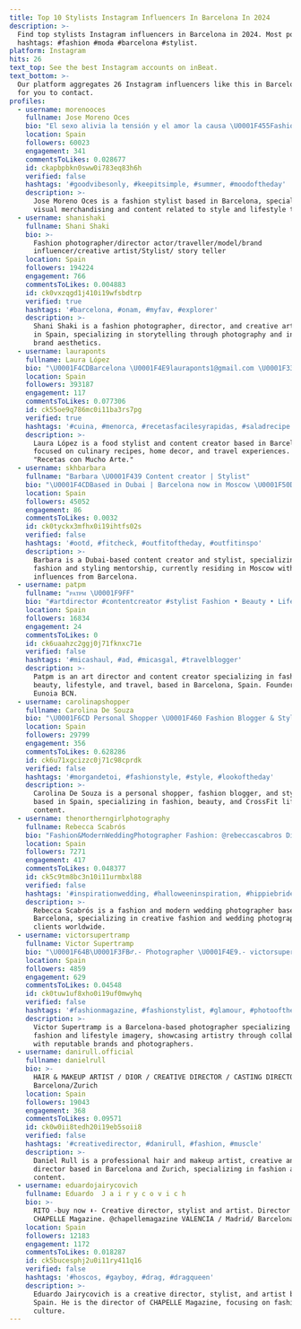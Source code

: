```yaml
---
title: Top 10 Stylists Instagram Influencers In Barcelona In 2024
description: >-
  Find top stylists Instagram influencers in Barcelona in 2024. Most popular
  hashtags: #fashion #moda #barcelona #stylist.
platform: Instagram
hits: 26
text_top: See the best Instagram accounts on inBeat.
text_bottom: >-
  Our platform aggregates 26 Instagram influencers like this in Barcelona, Spain
  for you to contact.
profiles:
  - username: morenooces
    fullname: Jose Moreno Oces
    bio: "El sexo alivia la tensión y el amor la causa \U0001F455Fashion Stylist / VM ♥️Málagueño \U0001F4CDBarcelona"
    location: Spain
    followers: 60023
    engagement: 341
    commentsToLikes: 0.028677
    id: ckapbpbkn0sww0i783eq83h6h
    verified: false
    hashtags: '#goodvibesonly, #keepitsimple, #summer, #moodoftheday'
    description: >-
      Jose Moreno Oces is a fashion stylist based in Barcelona, specializing in
      visual merchandising and content related to style and lifestyle themes.
  - username: shanishaki
    fullname: Shani Shaki
    bio: >-
      Fashion photographer/director actor/traveller/model/brand
      influencer/creative artist/Stylist/ story teller
    location: Spain
    followers: 194224
    engagement: 766
    commentsToLikes: 0.004883
    id: ck0vxzqgd1j410i19wfsbdtrp
    verified: true
    hashtags: '#barcelona, #onam, #myfav, #explorer'
    description: >-
      Shani Shaki is a fashion photographer, director, and creative artist based
      in Spain, specializing in storytelling through photography and influencing
      brand aesthetics.
  - username: lauraponts
    fullname: Laura López
    bio: "\U0001F4CDBarcelona \U0001F4E9lauraponts1@gmail.com \U0001F336️Food | Deco | Travel | Recipes | Stylist \U0001F4D5Mi libro: Recetas con Mucho Arte"
    location: Spain
    followers: 393187
    engagement: 117
    commentsToLikes: 0.077306
    id: ck55oe9q786mc0i11ba3rs7pg
    verified: true
    hashtags: '#cuina, #menorca, #recetasfacilesyrapidas, #saladrecipe'
    description: >-
      Laura López is a food stylist and content creator based in Barcelona,
      focused on culinary recipes, home decor, and travel experiences. Author of
      "Recetas con Mucho Arte."
  - username: skhbarbara
    fullname: "Barbara \U0001F439 Content creator | Stylist"
    bio: "\U0001F4CDBased in Dubai | Barcelona now in Moscow \U0001F50D agent: @karuevva also I work as a mentor ( fashion / styling)"
    location: Spain
    followers: 45052
    engagement: 86
    commentsToLikes: 0.0032
    id: ck0tyckx3mfhx0i19ihtfs02s
    verified: false
    hashtags: '#ootd, #fitcheck, #outfitoftheday, #outfitinspo'
    description: >-
      Barbara is a Dubai-based content creator and stylist, specializing in
      fashion and styling mentorship, currently residing in Moscow with
      influences from Barcelona.
  - username: patpm
    fullname: "ᴘᴀᴛᴘᴍ \U0001F9FF"
    bio: "#artdirector #contentcreator #stylist Fashion • Beauty • Lifestyle • Travel \U0001F4CDBCN COLLABS ✉️ hipatpm@gmail.com Founder @eunoia.bcn \U0001F331 More link in bio"
    location: Spain
    followers: 16834
    engagement: 24
    commentsToLikes: 0
    id: ck6uaahzc2ggj0j71fknxc71e
    verified: false
    hashtags: '#micashaul, #ad, #micasgal, #travelblogger'
    description: >-
      Patpm is an art director and content creator specializing in fashion,
      beauty, lifestyle, and travel, based in Barcelona, Spain. Founder of
      Eunoia BCN.
  - username: carolinapshopper
    fullname: Carolina De Souza
    bio: "\U0001F6CD Personal Shopper \U0001F460 Fashion Blogger & Stylist \U0001F484 Beauty \U0001F3CB\U0001F3FD‍♀️ Crossfit addict \U0001F457 15%Shein”carolinapshopper15” ⚠️ 21buttons.com/carolinapshopper/ \U0001F4CD Elx"
    location: Spain
    followers: 29799
    engagement: 356
    commentsToLikes: 0.628286
    id: ck6u71xgcizzc0j71c98cprdk
    verified: false
    hashtags: '#morgandetoi, #fashionstyle, #style, #lookoftheday'
    description: >-
      Carolina De Souza is a personal shopper, fashion blogger, and stylist
      based in Spain, specializing in fashion, beauty, and CrossFit lifestyle
      content.
  - username: thenortherngirlphotography
    fullname: Rebecca Scabrós
    bio: "Fashion&ModernWeddingPhotographer Fashion: @rebeccascabros Diary @rebeccascabrosdiary \U0001F4CDBased in Barcelona - Available worldwide"
    location: Spain
    followers: 7271
    engagement: 417
    commentsToLikes: 0.048377
    id: ck5c9tm8bc3n10i11urmbxl88
    verified: false
    hashtags: '#inspirationwedding, #halloweeninspiration, #hippiebride, #home'
    description: >-
      Rebecca Scabrós is a fashion and modern wedding photographer based in
      Barcelona, specializing in creative fashion and wedding photography for
      clients worldwide.
  - username: victorsupertramp
    fullname: Victor Supertramp
    bio: "\U0001F64B\U0001F3FB‍♂️.- Photographer \U0001F4E9.- victorsupertrampfotografia@gmail.com \U0001F4CD.- Barcelona \U0001F4F8.- @sigmaphotospain / @pentaxricohspain"
    location: Spain
    followers: 4859
    engagement: 629
    commentsToLikes: 0.04548
    id: ck0tuw1uf8xho0i19uf0mwyhq
    verified: false
    hashtags: '#fashionmagazine, #fashionstylist, #glamour, #photooftheday'
    description: >-
      Victor Supertramp is a Barcelona-based photographer specializing in
      fashion and lifestyle imagery, showcasing artistry through collaborations
      with reputable brands and photographers.
  - username: danirull.official
    fullname: danielrull
    bio: >-
      HAIR & MAKEUP ARTIST / DIOR / CREATIVE DIRECTOR / CASTING DIRECTOR
      Barcelona/Zurich
    location: Spain
    followers: 19043
    engagement: 368
    commentsToLikes: 0.09571
    id: ck0w0ii8tedh20i19eb5soii8
    verified: false
    hashtags: '#creativedirector, #danirull, #fashion, #muscle'
    description: >-
      Daniel Rull is a professional hair and makeup artist, creative and casting
      director based in Barcelona and Zurich, specializing in fashion and beauty
      content.
  - username: eduardojairycovich
    fullname: Eduardo  J a i r y c o v i c h
    bio: >-
      RITO -buy now ⬇️- Creative director, stylist and artist. Director of
      CHAPELLE Magazine. @chapellemagazine VALENCIA / Madrid/ Barcelona
    location: Spain
    followers: 12183
    engagement: 1172
    commentsToLikes: 0.018287
    id: ck5bucesphj2u0i11ry411q16
    verified: false
    hashtags: '#hoscos, #gayboy, #drag, #dragqueen'
    description: >-
      Eduardo Jairycovich is a creative director, stylist, and artist based in
      Spain. He is the director of CHAPELLE Magazine, focusing on fashion and
      culture.
---
```


